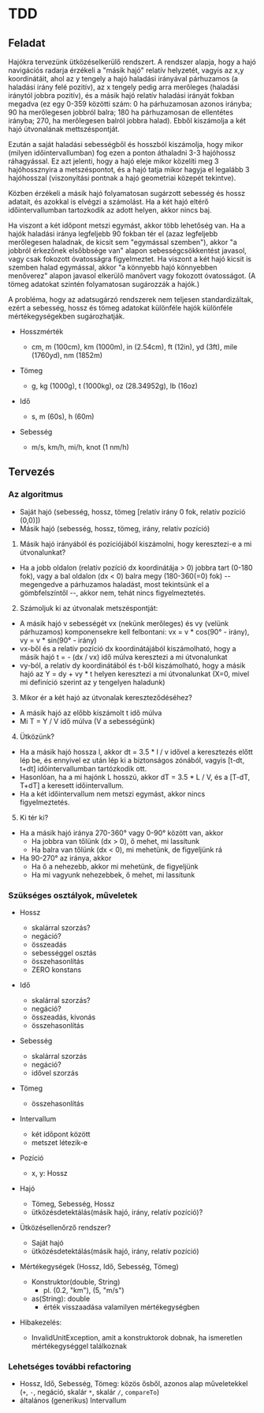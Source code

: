 # TDD

## Feladat

Hajókra tervezünk ütközéselkerülő rendszert. A rendszer alapja, hogy a hajó navigációs radarja érzékeli a "másik hajó" relatív helyzetét, vagyis az x,y
koordinátáit, ahol az y tengely a hajó haladási irányával párhuzamos (a haladási irány felé pozitív), az x tengely pedig arra merőleges (haladási iránytól jobbra pozitív), és a másik hajó relatív haladási irányát fokban
megadva 
(ez egy 0-359 közötti szám: 0 ha párhuzamosan azonos irányba; 90 ha merőlegesen jobbról balra; 180 ha párhuzamosan de ellentétes irányba; 270, ha merőlegesen balról jobbra halad). 
Ebből kiszámolja a két hajó útvonalának mettszéspontját. 

Ezután a saját haladási sebességből és hosszból kiszámolja, hogy mikor (milyen
időintervallumban) fog ezen a ponton áthaladni 3-3 hajóhossz ráhagyással. Ez
azt jelenti, hogy a hajó eleje mikor közelíti meg 3 hajóhossznyira a metszéspontot,
és a hajó tatja mikor hagyja el legalább 3 hajóhosszal (viszonyítási pontnak a hajó
geometriai közepét tekintve).

Közben érzékeli a másik hajó folyamatosan sugárzott sebesség és hossz adatait, és
azokkal is elvégzi a számolást. Ha a két hajó eltérő időintervallumban tartozkodik
az adott helyen, akkor nincs baj.

Ha viszont a két időpont metszi egymást, akkor több lehetőség van. Ha a hajók
haladási iránya legfeljebb 90 fokban tér el (azaz legfeljebb merőlegesen haladnak,
de kicsit sem "egymással szemben"), akkor "a jobbról érkezőnek elsőbbsége van"
alapon sebességcsökkentést javasol, vagy csak fokozott óvatosságra figyelmeztet.
Ha viszont a két hajó kicsit is szemben halad egymással, akkor "a könnyebb hajó
könnyebben menőverez" alapon javasol elkerülő manővert vagy fokozott óvatosságot.
(A tömeg adatokat szintén folyamatosan sugározzák a hajók.)

A probléma, hogy az adatsugárzó rendszerek nem teljesen standardizáltak, ezért a
sebesség, hossz és tömeg adatokat különféle hajók különféle mértékegységekben
sugározhatják.

- Hosszmérték
  - cm, m (100cm), km (1000m), in (2.54cm), ft (12in), yd (3ft),
    mile (1760yd), nm (1852m)

- Tömeg
  - g, kg (1000g), t (1000kg), oz (28.34952g), lb (16oz)

- Idő
  - s, m (60s), h (60m)

- Sebesség
  - m/s, km/h, mi/h, knot (1 nm/h)

## Tervezés

### Az algoritmus

- Saját hajó (sebesség, hossz, tömeg [relatív irány 0 fok, relatív pozíció (0,0)])
- Másik hajó (sebesség, hossz, tömeg, irány, relatív pozíció)

1. Másik hajó irányából és pozíciójából kiszámolni, hogy keresztezi-e a mi útvonalunkat?
  - Ha a jobb oldalon (relatív pozíció dx koordinátája > 0) jobbra tart (0-180 fok), vagy
    a bal oldalon (dx < 0) balra megy (180-360(=0) fok) -- megengedve a párhuzamos haladást,
    most tekintsünk el a gömbfelszíntől --, akkor nem, tehát nincs figyelmeztetés.
2. Számoljuk ki az útvonalak metszéspontját:
  - A másik hajó v sebességét vx (nekünk merőleges) és vy (velünk párhuzamos) komponensekre
    kell felbontani: vx = v * cos(90° - irány), vy = v * sin(90° - irány)
  - vx-ből és a relatív pozíció dx koordinátájából kiszámolható, hogy a másik hajó
    t = - (dx / vx) idő múlva keresztezi a mi útvonalunkat
  - vy-ból, a relatív dy koordinátából és t-ből kiszámolható, hogy a másik hajó az
    Y = dy + vy * t helyen keresztezi a mi útvonalunkat (X=0, mivel mi definíció szerint
    az y tengelyen haladunk)
3. Mikor ér a két hajó az útvonalak kereszteződéséhez?
  - A másik hajó az előbb kiszámolt t idő múlva
  - Mi T = Y / V idő múlva (V a sebességünk)
4. Ütközünk?
  - Ha a másik hajó hossza l, akkor dt = 3.5 * l / v idővel a keresztezés előtt lép be,
    és ennyivel ez után lép ki a biztonságos zónából, vagyis [t-dt, t+dt] időintervallumban
    tartózkodik ott.
  - Hasonlóan, ha a mi hajónk L hosszú, akkor dT = 3.5 * L / V, és a [T-dT, T+dT] a
    keresett időintervallum.
  - Ha a két időintervallum nem metszi egymást, akkor nincs figyelmeztetés.
5. Ki tér ki?
  - Ha a másik hajó iránya 270-360° vagy 0-90° között van, akkor
    - Ha jobbra van tőlünk (dx > 0), ő mehet, mi lassítunk
    - Ha balra van tőlünk (dx < 0), mi mehetünk, de figyeljünk rá
  - Ha 90-270° az iránya, akkor
    - Ha ő a nehezebb, akkor mi mehetünk, de figyeljünk
    - Ha mi vagyunk nehezebbek, ő mehet, mi lassítunk

### Szükséges osztályok, műveletek

- Hossz
  - skalárral szorzás?
  - negáció?
  - összeadás
  - sebességgel osztás
  - összehasonlítás
  - ZERO konstans

- Idő
  - skalárral szorzás?
  - negáció?
  - összeadás, kivonás
  - összehasonlítás

- Sebesség
  - skalárral szorzás
  - negáció?
  - idővel szorzás

- Tömeg
  - összehasonlítás

- Intervallum
  - két időpont között
  - metszet létezik-e

- Pozíció
  - x, y: Hossz

- Hajó
  - Tömeg, Sebesség, Hossz
  - ütközésdetektálás(másik hajó, irány, relatív pozíció)?

- Ütközésellenőrző rendszer?
  - Saját hajó
  - ütközésdetektálás(másik hajó, irány, relatív pozíció)

- Mértékegységek (Hossz, Idő, Sebesség, Tömeg)
  - Konstruktor(double, String)
    - pl. (0.2, "km"), (5, "m/s")
  - as(String): double
    - érték visszaadása valamilyen mértékegységben

- Hibakezelés:
  - InvalidUnitException, amit a konstruktorok dobnak,
    ha ismeretlen mértékegységgel találkoznak

### Lehetséges további refactoring

- Hossz, Idő, Sebesség, Tömeg: közös ősből, azonos alap műveletekkel (`+`, `-`, negáció, skalár `*`, skalár `/`, `compareTo`)
- általános (generikus) Intervallum
